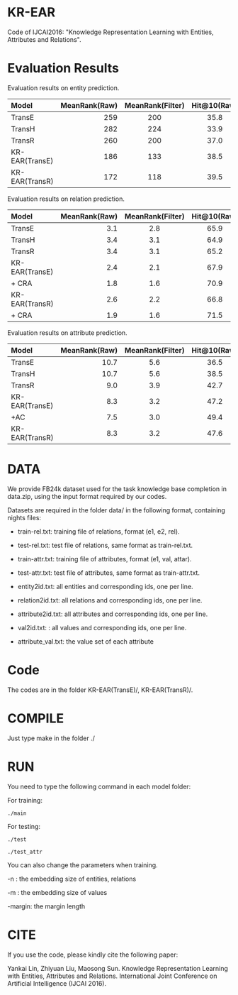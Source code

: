 # KR-EAR
Code of IJCAI2016: "Knowledge Representation Learning with Entities, Attributes and Relations".

Evaluation Results
==========

Evaluation results on entity prediction.

| Model      |     MeanRank(Raw) |   MeanRank(Filter)   |	Hit@10(Raw)	| Hit@10(Filter)|
| :-------- | --------:| :------: | :------: |:------: |
| TransE 			| 259		| 200		| 35.8	| 53.0 |
| TransH			| 282		| 224		| 33.9	| 50.2 |
| TransR 			| 260		| 200		| 37.0	| 56.1 |
| KR-EAR(TransE)	| 186		| 133		| 38.5	| 54.5 |	
| KR-EAR(TransR)	| 172		| 118		| 39.5	| 57.3 |

Evaluation results on relation prediction.

| Model      |     MeanRank(Raw) |   MeanRank(Filter)   |	Hit@10(Raw)	| Hit@10(Filter)|
| :-------- | --------:| :------: | :------: |:------: | 
| TransE			| 3.1	| 2.8	| 65.9	| 83.8 |
| TransH			| 3.4	| 3.1	| 64.9	| 84.1 |
| TransR  			| 3.4	| 3.1	| 65.2	| 84.5 |
|  KR-EAR(TransE)	| 2.4	| 2.1	| 67.9	| 86.2 |
|  + CRA			| 1.8	| 1.6 | 70.9	| 88.7 |
| KR-EAR(TransR)	| 2.6	| 2.2	| 66.8	| 89.0 |
|  + CRA			| 1.9	|1.6	| 71.5	| 90.4 |

Evaluation results on attribute prediction.

| Model      |     MeanRank(Raw) |   MeanRank(Filter)   |	Hit@10(Raw)	| Hit@10(Filter)|
| :-------- | --------:| :------: | :------: |:------: | 
| TransE			| 10.7	| 5.6	| 36.5	| 55.9 |
| TransH			| 10.7	| 5.6	| 38.5	| 57.9 |
| TransR  			| 9.0		| 3.9	| 42.7	| 65.6 |
| KR-EAR(TransE)	| 8.3		| 3.2	| 47.2	| 69.0 |
|  +AC			| 7.5		| 3.0 | 49.4 	| 70.4 |
| KR-EAR(TransR)	| 8.3		| 3.2 	| 47.6	| 69.8 |

DATA
==========

We provide FB24k dataset used for the task knowledge base completion in data.zip, using the input format required by our codes. 


Datasets are required in the folder data/ in the following format, containing nights files:



+ train-rel.txt: training file of relations, format (e1, e2, rel).

+ test-rel.txt: test file of relations, same format as train-rel.txt.

+ train-attr.txt: training file of attributes, format (e1, val, attar).

+ test-attr.txt: test file of attributes, same format as train-attr.txt.

+ entity2id.txt: all entities and corresponding ids, one per line.

+ relation2id.txt: all relations and corresponding ids, one per line.

+ attribute2id.txt: all attributes and corresponding ids, one per line.

+ val2id.txt: : all values and corresponding ids, one per line.

+ attribute_val.txt: the value set of each attribute

Code
==========

The codes are in the folder KR-EAR(TransE)/, KR-EAR(TransR)/.


COMPILE
==========

Just type make in the folder ./

RUN
==========

You need to  type the following command in each model folder:

For training:

	./main

For testing:

	./test

	./test_attr

You can also change the parameters when training.

-n : the embedding size of entities, relations

-m :  the embedding size of values 

-margin: the margin length








CITE
==========


If you use the code, please kindly cite the following paper:

Yankai Lin, Zhiyuan Liu, Maosong Sun. Knowledge Representation Learning with Entities, Attributes and Relations. International Joint Conference on Artificial Intelligence (IJCAI 2016).
